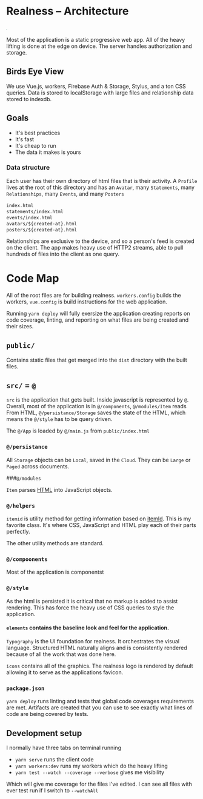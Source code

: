

# Realness – Architecture

![Realness](../src/style/icons.svg)

Most of the application is a static progressive web app. All of the heavy lifting is done at the edge on device. The server handles authorization and storage.

## Birds Eye View

We use Vue.js, workers, Firebase Auth & Storage, Stylus, and a ton CSS queries. Data is stored to localStorage with large files and relationship data stored to indexdb.

## Goals
- It's best practices
- It's fast
- It's cheap to run
- The data it makes is yours

### Data structure

Each user has their own directory of html files that is their activity. A `Profile` lives at the root of this directory and has an `Avatar`, many `Statements`, many `Relationships`, many `Events`, and many `Posters`

```
index.html
statements/index.html
events/index.html
avatars/${created-at}.html
posters/${created-at}.html
```

Relationships are exclusive to the device, and so a person's feed is created on the client. The app makes heavy use of HTTP2 streams, able to pull hundreds of files into the client as one query.

# Code Map
All of the root files are for building realness. `workers.config` builds the workers, `vue.config` is build instructions for the web application.

Running `yarn deploy` will fully exersize the application creating reports on code coverage, linting, and reporting on what files are being created and their sizes.

## `public/`
Contains static files that get merged into the `dist` directory with the built files.

## `src/` = `@`

`src` is the application that gets built. Inside javascript is represented by `@`. Overall, most of the application is in `@/components`, `@/modules/Item` reads From HTML,  `@/persistance/Storage` saves the state of the HTML, which means the `@/style` has to be query driven.

The `@/App` is loaded by `@/main.js` from `public/index.html`

### `@/persistance`

All `Storage` objects can be `Local`, saved in the `Cloud`.
They can be `Large` or `Paged` across documents.

###`@/modules`

`Item` parses [HTML](https://www.w3.org/TR/microdata/) into JavaScript objects.


### `@/helpers`

`itemid` is utility method for getting information based on [itemId]((https://www.w3.org/TR/microdata/)). This is my favorite class. It's where CSS, JavaScript and HTML play each of their parts perfectly.

The other utility methods are standard.

### `@/compoonents`
Most of the application is componentst



### `@/style`
As the html is persisted it is critical that no markup is added to assist rendering. This has force the heavy use of CSS queries to style the application.

#### `elements` contains the baseline look and feel for the application.

`Typography` is the UI foundation for realness. It orchestrates the visual language. Structured HTML  naturally aligns and is consistently rendered because of all the work that was done here.

`icons` contains all of the graphics. The realness logo is rendered by default allowing it to serve as the applications favicon.

### `package.json`

`yarn deploy` runs linting and tests that global code coverages requirements are met. Artifacts are created that you can use to see exactly what lines of code are being covered by tests.

## Development setup

I normally have three tabs on terminal running

- `yarn serve` runs the client code
- `yarn workers:dev` runs my workers which do the heavy lifting
- `yarn test --watch --coverage --verbose` gives me visibility

Which will give me coverage for the files I've edited. I can see all files with ever test run if I switch to `--watchAll`
